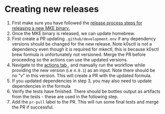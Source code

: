 # Creating new releases

1. First make sure you have followed the [release process steps for releasing a new MKE binary.](https://github.com/MirantisContainers/mke/blob/main/docs/dev/creating-a-release.md)
2. Once the MKE binary is released, we can update homebrew.
3. First create a PR updating `.github/development.env` if any dependency versions should be changed for the new release. Note k0sctl is not a dependency even though it is required for mkectl, this is because k0sctl brew formula is unfortunately not versioned. Merge the PR before proceeding so the actions can use the updated versions.
4. Navigate to the [actions tab ](https://github.com/Mirantis/homebrew-tap/actions/workflows/update-homebrew.yml), and manually run the workflow while providing the new version (i.e `4.0.1`) as an input. Note there should be no "v" in this version. This will create a PR with the updated formula.
5. If you updated dependencies in step 3, you may also need to update dependencies in the formula
6. Verify the tests have finished. There should be bottles output as artifacts from the tests - these are used in the following step.
7. Add the `pr-pull` label to the PR. This will run some final tests and merge the PR if successful.
